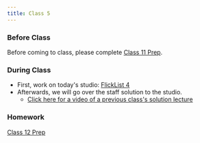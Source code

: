 ```yaml
---
title: Class 5
---
```


### Before Class
Before coming to class, please complete [Class 11 Prep](../class11-prep).

### During Class
* First, work on today's studio: [FlickList 4](../../materials/studios/flicklist4)
* Afterwards, we will go over the staff solution to the studio.
    * [Click here for a video of a previous class's solution lecture][solution-vid]

### Homework
[Class 12 Prep](../class12-prep)


[solution-vid]: https://youtu.be/UMJuzGMK0DQ
